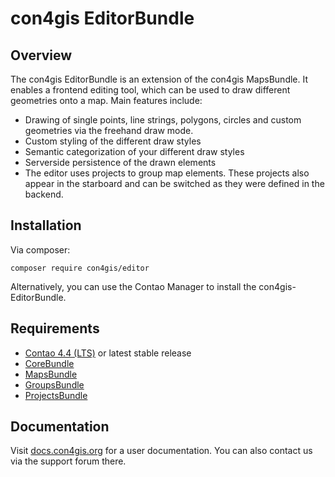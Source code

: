 # con4gis EditorBundle
## Overview
The con4gis EditorBundle is an extension of the con4gis MapsBundle.
It enables a frontend editing tool, which can be used to draw different geometries 
onto a map. Main features include:
* Drawing of single points, line strings, polygons, circles and custom geometries via the freehand draw mode.
* Custom styling of the different draw styles
* Semantic categorization of your different draw styles
* Serverside persistence of the drawn elements
* The editor uses projects to group map elements. These projects also appear in the starboard and can be switched as they were defined in the backend.

## Installation
Via composer:
```
composer require con4gis/editor
```
Alternatively, you can use the Contao Manager to install the con4gis-EditorBundle.
## Requirements
* [Contao 4.4 (LTS)](https://contao.org) or latest stable release
* [CoreBundle](https://github.com/Kuestenschmiede/CoreBundle/releases)
* [MapsBundle](https://github.com/Kuestenschmiede/MapsBundle/releases)
* [GroupsBundle](https://github.com/Kuestenschmiede/GroupsBundle/releases)
* [ProjectsBundle](https://github.com/Kuestenschmiede/ProjectsBundle/releases)


## Documentation
Visit [docs.con4gis.org](https://docs.con4gis.org) for a user documentation. You can also contact us via the support forum there.
